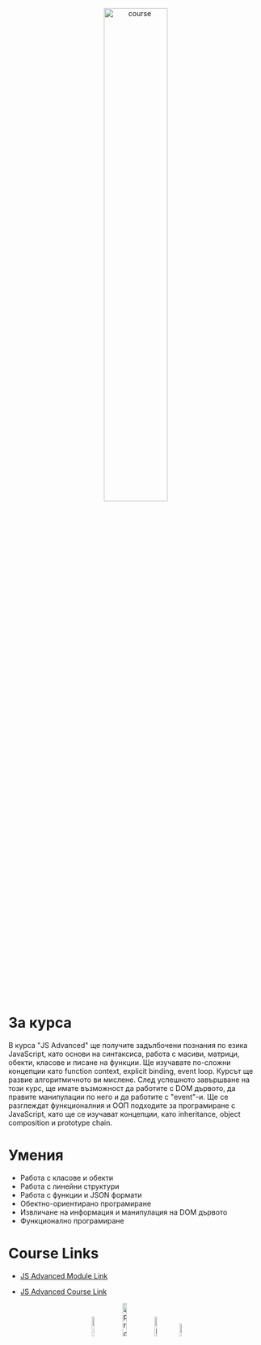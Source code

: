 <p align="center">
<a href="https://softuni.bg/trainings/3217/js-advanced-january-2021">
  <img width="50%" src="https://softuni.bg/Files/InternalCourses/new-pics/%D0%98%D0%BD%D1%81%D1%82%D0%B0%D0%BD%D1%86%D0%B8%D0%B8-%D1%81%D0%BD%D0%B8%D0%BC%D0%BA%D0%B8/JS%20Advanced%20(1).png" alt="course">
  </a>
</p>

# За курса

В курса "JS Advanced" ще получите задълбочени познания по езика JavaScript, като основи на синтаксиса, работа с масиви, матрици, обекти, класове и писане на функции. Ще изучавате по-сложни концепции като function context, explicit binding, event loop. Курсът ще развие алгоритмичното ви мислене. След успешното завършване на този курс, ще имате възможност да работите с DOM дървото, да правите манипулации по него и да работите с "event"-и. Ще се разглеждат функционалния и ООП подходите за програмиране с JavaScript, като ще се изучават концепции, като inheritance, object composition и prototype chain.

# Умения

- Работа с класове и обекти
- Работа с линейни структури
- Работа с функции и JSON формати
- Обектно-ориентирано програмиране
- Извличане на информация и манипулация на DOM дървото
- Функционално програмиране

# Course Links

- [JS Advanced Module Link](https://softuni.bg/modules/76/js-advanced/1265)

- [JS Advanced Course Link](https://softuni.bg/trainings/3217/js-advanced-january-2021)

<p align="center">
  <img src="https://img.shields.io/badge/Storm-Weaver-blue" alt="storm" width="10%">
  <img src="https://img.shields.io/badge/Open%20Source-Project-red" alt="project" width="13%">
  <img src="https://img.shields.io/badge/Finished-Repo-green" alt="progress" width="10%">
  <img src="https://img.shields.io/badge/License-MT-blueviolet" alt="license" width="8%">
</p>
